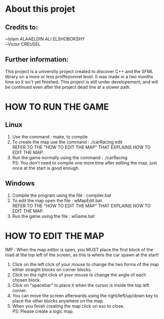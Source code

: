 # About this projet
## Credits to:
~Islam ALAAELDIN ALI ELSHOBOKSHY<br />
~Victor CREUSEL
## Further information:
This project is a university project created to discover C++ and the SFML library on a more or less proffesionnel level. It was made in a two months time so it isn't yet finished.
This project is still under developement, and will be continued even after the project dead line at a slower path.

# HOW TO RUN THE GAME 
## Linux
1) Use the command : make, to compile<br />
2) To create the map use the command : ./carRacing edit<br />
REFER TO THE "HOW TO EDIT THE MAP" THAT EXPLAINS HOW TO EDIT THE MAP.<br />
3) Run the game normally using the command : ./carRacing<br />
PS: You don't need to compile one more time after editing the map, just once at the start is good enough.<br />

## Windows 
1) Compile the program using the file : compiler.bat<br />
2) To edit the map open the file : wMapEdit.bat<br />
REFER TO THE "HOW TO EDIT THE MAP" THAT EXPLAINS HOW TO EDIT THE MAP.<br />
3) Run the game using the file : wGame.bat<br />

# HOW TO EDIT THE MAP
IMP : When the map editor is open, you MUST place the first block of the road at the top left of the screen, as this is where the car spawn at the start!<br />
1) Click on the left click of your mouse to change the two forms of the map either straight blocks on corner blocks.<br />
2) Click on the right click of your mouse to change the angle of each chosen block.<br />
3) Click on "spacebar" to place it when the cursor is inside the top left corner.<br />
4) You can move the screen afterwards using the right/left/up/down key to place the other blocks anywhere on the map.<br />
5) When you finish creating the map click on esc to close.<br />
PS: Please create a logic map.<br />
